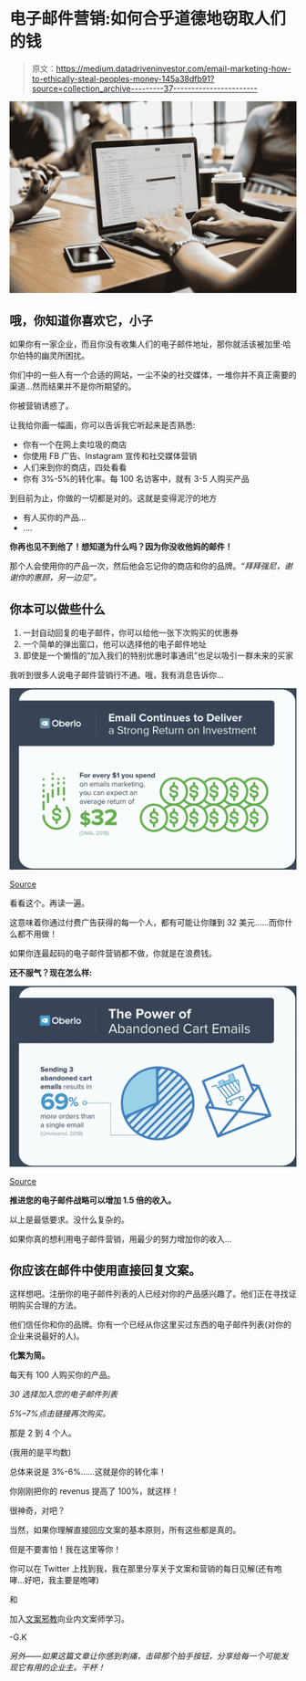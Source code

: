 # 电子邮件营销:如何合乎道德地窃取人们的钱

> 原文：<https://medium.datadriveninvestor.com/email-marketing-how-to-ethically-steal-peoples-money-145a38dfb91?source=collection_archive---------37----------------------->

![](img/bafb076c39bba6bc9ba3cb5eb0e17688.png)

## 哦，你知道你喜欢它，小子

如果你有一家企业，而且你没有收集人们的电子邮件地址，那你就活该被加里·哈尔伯特的幽灵所困扰。

你们中的一些人有一个合适的网站，一尘不染的社交媒体，一堆你并不真正需要的渠道…然而结果并不是你所期望的。

你被营销诱惑了。

让我给你画一幅画，你可以告诉我它听起来是否熟悉:

*   你有一个在网上卖垃圾的商店
*   你使用 FB 广告、Instagram 宣传和社交媒体营销
*   人们来到你的商店，四处看看
*   你有 3%-5%的转化率。每 100 名访客中，就有 3-5 人购买产品

到目前为止，你做的一切都是对的。这就是变得泥泞的地方

*   有人买你的产品…
*   ….

**你再也见不到他了！想知道为什么吗？因为你没收他妈的邮件！**

那个人会使用你的产品一次，然后他会忘记你的商店和你的品牌。*“拜拜强尼，谢谢你的惠顾，另一边见”。*

## 你本可以做些什么

1.  一封自动回复的电子邮件，你可以给他一张下次购买的优惠券
2.  一个简单的弹出窗口，他可以选择他的电子邮件地址
3.  即使是一个懒惰的“加入我们的特别优惠时事通讯”也足以吸引一群未来的买家

我听到很多人说电子邮件营销行不通。哦，我有消息告诉你…

![](img/2e387cf9974da0123b766592c42985b4.png)

[Source](https://www.oberlo.com/blog/email-marketing-statistics)

看看这个。再读一遍。

这意味着你通过付费广告获得的每一个人，都有可能让你赚到 32 美元……而你什么都不用做！

如果你连最起码的电子邮件营销都不做，你就是在浪费钱。

**还不服气？现在怎么样:**

![](img/0f74c122e90b56aa1fbd02ffeb0bb0eb.png)

[Source](https://www.oberlo.com/blog/email-marketing-statistics)

**推进您的电子邮件战略可以增加 1.5 倍的收入。**

以上是最低要求。没什么复杂的。

如果你真的想利用电子邮件营销，用最少的努力增加你的收入…

## 你应该在邮件中使用直接回复文案。

这样想吧。注册你的电子邮件列表的人已经对你的产品感兴趣了。他们正在寻找证明购买合理的方法。

他们信任你和你的品牌。你有一个已经从你这里买过东西的电子邮件列表(对你的企业来说最好的人)。

**化繁为简。**

每天有 100 人购买你的产品。

*30 选择加入您的电子邮件列表*

*5%–7%点击链接再次购买。*

那是 2 到 4 个人。

(我用的是平均数)

总体来说是 3%-6%……这就是你的转化率！

你刚刚把你的 revenus 提高了 100%，就这样！

很神奇，对吧？

当然，如果你理解直接回应文案的基本原则，所有这些都是真的。

但是不要害怕！我在这里等你！

你可以在 Twitter 上找到我，我在那里分享关于文案和营销的每日见解(还有咆哮…好吧，我主要是咆哮)

和

加入[文案邪教](http://eepurl.com/dF5Alr)向业内文案师学习。

-G.K

*另外——如果这篇文章让你感到刺痛，击碎那个拍手按钮，分享给每一个可能发现它有用的企业主。干杯！*